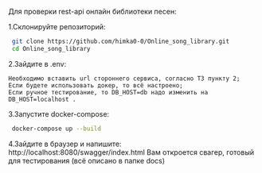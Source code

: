 Для проверки rest-api онлайн библиотеки песен:
  
  1.Склонируйте репозиторий:
  ```bash
   git clone https://github.com/himka0-0/Online_song_library.git
   cd Online_song_library
  ```
  2.Зайдите в .env:
  
    Необходимо вставить url стороннего сервиса, согласно ТЗ пункту 2;
    Если будете использовать докер, то всё настроено;
    Если ручное тестирование, то DB_HOST=db надо изменить на DB_HOST=localhost .
    
  3.Запустите docker-compose:
  ```bash
   docker-compose up --build
  ```
  4.Зайдите в браузер и напишите:
  http://localhost:8080/swagger/index.html
  Вам откроется свагер, готовый для тестирования (всё описано в папке docs)
